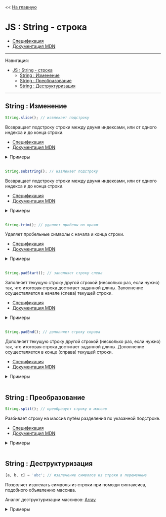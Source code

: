<< [На главную](../README.md)

# JS : String - строка

- [Спецификация](https://tc39.es/ecma262/#sec-string-objects)
- [Документация MDN](https://developer.mozilla.org/ru/docs/Web/JavaScript/Reference/Global_Objects/String)

---

Навигация:

- [JS : String - строка](#js--string---строка)
  - [String : Изменение](#string--изменение)
  - [String : Преобразование](#string--преобразование)
  - [String : Деструктуризация](#string--деструктуризация)

---

## String : Изменение

<a id="slice"></a>

```js
String.slice(); // извлекает подстроку
```

Возвращает подстроку строки между двумя индексами, или от одного индекса и до конца строки.

- [Спецификация](https://tc39.es/ecma262/#sec-string.prototype.slice)
- [Документация MDN](https://developer.mozilla.org/ru/docs/Web/JavaScript/Reference/Global_Objects/String/slice)

<details>
<summary>Примеры</summary>

```js
const str = '0123456';

str.slice(1); // ==> '123456'
str.slice(-1, 3); // ==> ''     (-1 < 0) ---> если start < 0, возвращается ''
str.slice(3, -1); // ==> '345'  (-1 < 0) ---> если end < 0, end = str.length + end ---> 6
str.slice(1, 3); // ==> '12'

// str === '0123456'
```

</details><br>

<a id="substring"></a>

```js
String.substring(); // извлекает подстроку
```

Возвращает подстроку строки между двумя индексами, или от одного индекса и до конца строки.

- [Спецификация](https://tc39.es/ecma262/#sec-string.prototype.substring)
- [Документация MDN](https://developer.mozilla.org/ru/docs/Web/JavaScript/Reference/Global_Objects/String/substring)

<details>
<summary>Примеры</summary>

```js
const str = '0123456';

str.substring(1); // ==> '123456'
str.substring(-1, 3); // ==> '012'  (-1 < 0) ---> вместо него используется 0
str.substring(3, -1); // ==> '012'  (3 > -1) ---> они меняются местами
str.substring(1, 3); // ==> '12'

// str === '0123456'
```

</details><br>

<a id="trim"></a>

```js
String.trim(); // удаляет пробелы по краям
```

Удаляет пробельные символы с начала и конца строки.

- [Спецификация](https://tc39.es/ecma262/#sec-string.prototype.trim)
- [Документация MDN](https://developer.mozilla.org/ru/docs/Web/JavaScript/Reference/Global_Objects/String/trim)

<details>
<summary>Примеры</summary>

```js
const str1 = '   0123456 ';
const str2 = `
0123456 `;

str1.trim(); // ==> '0123456'
str2.trim(); // ==> '0123456'

// str1 === '   0123456 '
// str2 === '\n0123456 '
```

</details><br>

<a id="padStart"></a>

```js
String.padStart(); // заполняет строку слева
```

Заполняет текущую строку другой строкой (несколько раз, если нужно) так, что итоговая строка достигает заданной длины. Заполнение осуществляется в начале (слева) текущей строки.

- [Спецификация](https://tc39.es/ecma262/#sec-string.prototype.padStart)
- [Документация MDN](https://developer.mozilla.org/ru/docs/Web/JavaScript/Reference/Global_Objects/String/padStart)

<details>
<summary>Примеры</summary>

```js
const str = '1';

str.padStart(4);        // ==> '   1'
str.padStart(4, 0);     // ==> '0001'
str.padStart(4, '_-');  // ==> '_-_1'

// str === '1'
```

</details><br>

<a id="padEnd"></a>

```js
String.padEnd(); // дополняет строку справа
```

Дополняет текущую строку другой строкой (несколько раз, если нужно) так, что итоговая строка достигает заданной длины. Дополнение осуществляется в конце (справа) текущей строки.

- [Спецификация](https://tc39.es/ecma262/#sec-string.prototype.padEnd)
- [Документация MDN](https://developer.mozilla.org/ru/docs/Web/JavaScript/Reference/Global_Objects/String/padEnd)

<details>
<summary>Примеры</summary>

```js
const str = '1';

str.padEnd(4);        // ==> '1   '
str.padEnd(4, 0);     // ==> '1000'
str.padEnd(4, '_-');  // ==> '1_-_'

// str === '1'
```

</details><br>

## String : Преобразование

<a id="split"></a>

```js
String.split(); // преобразует строку в массив
```

Разбивает строку на массив путём разделения по указанной подстроке.

- [Спецификация](https://tc39.es/ecma262/#sec-string.prototype.split)
- [Документация MDN](https://developer.mozilla.org/ru/docs/Web/JavaScript/Reference/Global_Objects/String/split)

<details>
<summary>Примеры</summary>

```js
const planets = 'Меркурий,Венера,Земля,Марс';

planets.split(','); // ==> [ 'Меркурий', 'Венера', 'Земля', 'Марс' ]

// planets === 'Меркурий,Венера,Земля,Марс'
```

Обратное действие: [Array => String](./js-array.md#join)

</details><br>

## String : Деструктуризация

<a id="destructuring"></a>

```js
[a, b, c] = 'abc'; // извлечение символов из строки в переменные
```

Позволяет извлекать символы из строки при помощи синтаксиса, подобного объявлению массива.

Аналог деструктуризации массивов: [Array](./js-array.md#destructuring)

<details>
<summary>Примеры</summary>

```js
const [a, b, , , c, d, e = '!'] = 'Земля';
// a === 'З'
// b === 'е'
// c === 'я'
// d === undefined
// e === '!'
```

</details><br>

